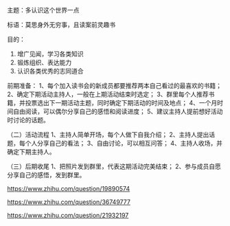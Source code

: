 主题：多认识这个世界一点

标语：莫思身外无穷事，且读案前灵趣书

目的：
1. 增广见闻，学习各类知识
2. 锻炼组织、表达能力
3. 认识各类优秀的志同道合

前期准备：
1、每个加入读书会的新成员都要推荐两本自己看过的最喜欢的书籍；
2、确定下期活动主持人，一般在上期活动结束时选定；
3、群里每个人推荐书籍，并投票选出下一期活动主题，同时确定下期活动的时间及地点；
4、一个月时间自由阅读，可以偶尔分享自己的感悟和阅读进度；
5、建议主持人提前想好活动时讨论的话题。

（二）活动流程
1、主持人简单开场，每个人做下自我介绍；
2、主持人提出话题，每个人分享自己的看法；
3、自由讨论，可以相互问答；
4、主持人收场，并确定下期主持人。

（三）后期收尾
1、把照片发到群里，代表这期活动完美结束；
2、参与成员自愿分享自己的感悟，发到群里。

https://www.zhihu.com/question/19890574

https://www.zhihu.com/question/36749777

https://www.zhihu.com/question/21932197